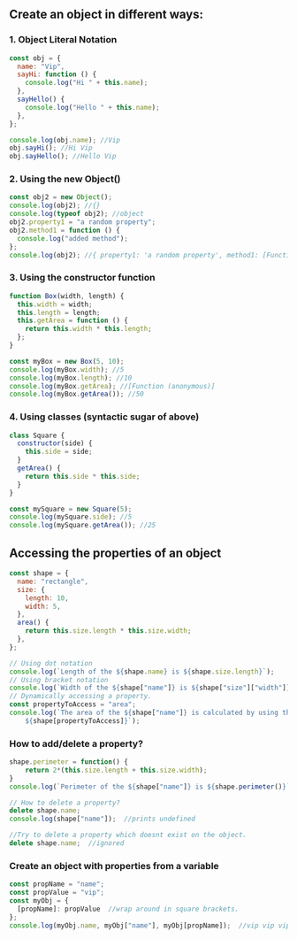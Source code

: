 ## **Create an object in different ways:**

### 1. Object Literal Notation

```js
const obj = {
  name: "Vip",
  sayHi: function () {
    console.log("Hi " + this.name);
  },
  sayHello() {
    console.log("Hello " + this.name);
  },
};

console.log(obj.name); //Vip
obj.sayHi(); //Hi Vip
obj.sayHello(); //Hello Vip
```

### 2. Using the new Object()

```js
const obj2 = new Object();
console.log(obj2); //{}
console.log(typeof obj2); //object
obj2.property1 = "a random property";
obj2.method1 = function () {
  console.log("added method");
};
console.log(obj2); //{ property1: 'a random property', method1: [Function (anonymous)] }
```

### 3. Using the constructor function

```js
function Box(width, length) {
  this.width = width;
  this.length = length;
  this.getArea = function () {
    return this.width * this.length;
  };
}

const myBox = new Box(5, 10);
console.log(myBox.width); //5
console.log(myBox.length); //10
console.log(myBox.getArea); //[Function (anonymous)]
console.log(myBox.getArea()); //50
```

### 4. Using classes (syntactic sugar of above)

```js
class Square {
  constructor(side) {
    this.side = side;
  }
  getArea() {
    return this.side * this.side;
  }
}

const mySquare = new Square(5);
console.log(mySquare.side); //5
console.log(mySquare.getArea()); //25
```

## Accessing the properties of an object

```js
const shape = {
  name: "rectangle",
  size: {
    length: 10,
    width: 5,
  },
  area() {
    return this.size.length * this.size.width;
  },
};

// Using dot notation
console.log(`Length of the ${shape.name} is ${shape.size.length}`);
// Using bracket notation
console.log(`Width of the ${shape["name"]} is ${shape["size"]["width"]}`);
// Dynamically accessing a property.
const propertyToAccess = "area";
console.log(`The area of the ${shape["name"]} is calculated by using the function:
    ${shape[propertyToAccess]}`);
```

### How to add/delete a property?

```js
shape.perimeter = function() {
    return 2*(this.size.length + this.size.width);
}
console.log(`Perimeter of the ${shape["name"]} is ${shape.perimeter()}`);

// How to delete a property?
delete shape.name;
console.log(shape["name"]);  //prints undefined

//Try to delete a property which doesnt exist on the object.
delete shape.name;  //ignored
```

### Create an object with properties from a variable

```js
const propName = "name";
const propValue = "vip";
const myObj = {
  [propName]: propValue  //wrap around in square brackets.
};
console.log(myObj.name, myObj["name"], myObj[propName]);  //vip vip vip
```
